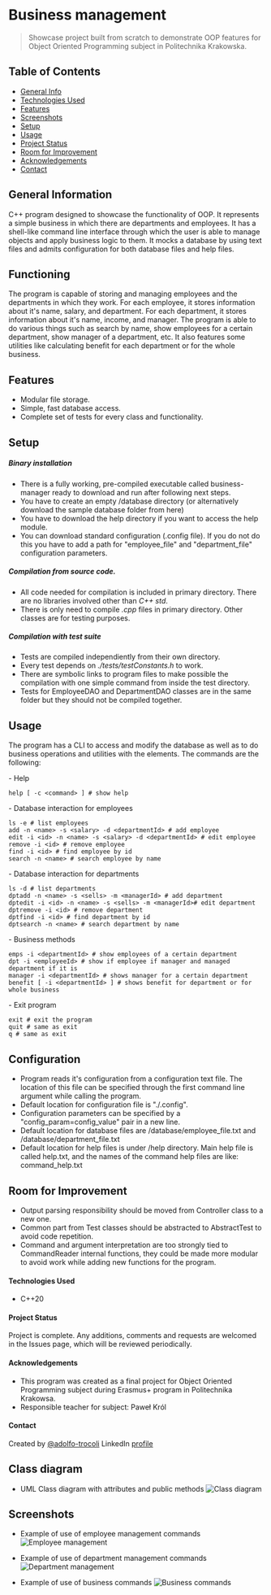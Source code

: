 # Business management
> Showcase project built from scratch to demonstrate OOP features for Object Oriented Programming subject in Politechnika Krakowska.

## Table of Contents
* [General Info](#general-information)
* [Technologies Used](#technologies-used)
* [Features](#features)
* [Screenshots](#screenshots)
* [Setup](#setup)
* [Usage](#usage)
* [Project Status](#project-status)
* [Room for Improvement](#room-for-improvement)
* [Acknowledgements](#acknowledgements)
* [Contact](#contact)


## General Information
C++ program designed to showcase the functionality of OOP. It represents a simple business in which there are departments and employees. It has a shell-like command line interface through which the user is able to manage objects and apply business logic to them. It mocks a database by using text files and admits configuration for both database files and help files.

## Functioning
The program is capable of storing and managing employees and the departments in which they work. For each employee, it stores information about it's name, salary, and department. For each department, it stores information about it's name, income, and manager.
The program is able to do various things such as search by name, show employees for a certain department, show manager of a department, etc. It also features some utilities like calculating benefit for each department or for the whole business.

## Features
- Modular file storage.
- Simple, fast database access.
- Complete set of tests for every class and functionality.

## Setup
##### Binary installation
- There is a fully working, pre-compiled executable called business-manager ready to download and run after following next steps.
- You have to create an empty /database directory (or alternatively download the sample database folder from here)
- You have to download the help directory if you want to access the help module.
- You can download standard configuration (.config file). If you do not do this you have to add a path for "employee_file" and "department_file" configuration parameters.

##### Compilation from source code.
- All code needed for compilation is included in primary directory. There are no libraries involved other than *C++ std*.
- There is only need to compile *.cpp* files in primary directory. Other classes are for testing purposes.

##### Compilation with test suite
- Tests are compiled independiently from their own directory.
- Every test depends on *./tests/testConstants.h* to work.
- There are symbolic links to program files to make possible the compilation with one simple command from inside the test directory.
- Tests for EmployeeDAO and DepartmentDAO classes are in the same folder but they should not be compiled together.

## Usage
The program has a CLI to access and modify the database as well as to do business operations and utilities with the elements. The commands are the following:

\- Help

	help [ -c <command> ] # show help

\- Database interaction for employees

	ls -e # list employees
	add -n <name> -s <salary> -d <departmentId> # add employee
	edit -i <id> -n <name> -s <salary> -d <departmentId> # edit employee
	remove -i <id> # remove employee
	find -i <id> # find employee by id
	search -n <name> # search employee by name

\- Database interaction for departments

	ls -d # list departments
	dptadd -n <name> -s <sells> -m <managerId> # add department
	dptedit -i <id> -n <name> -s <sells> -m <managerId># edit department
	dptremove -i <id> # remove department
	dptfind -i <id> # find department by id
	dptsearch -n <name> # search department by name

\- Business methods

	emps -i <departmentId> # show employees of a certain department
	dpt -i <employeeId> # show if employee if manager and managed department if it is
	manager -i <departmentId> # shows manager for a certain department
	benefit [ -i <departmentId> ] # shows benefit for department or for whole business

\- Exit program

	exit # exit the program
	quit # same as exit
	q # same as exit

## Configuration
- Program reads it's configuration from a configuration text file. The location of this file can be specified through the first command line argument while calling the program.
- Default location for configuration file is "./.config".
- Configuration parameters can be specified by a "config_param=config_value" pair in a new line.
- Default location for database files are /database/employee_file.txt and /database/department_file.txt
- Default location for help files is under /help directory. Main help file is called help.txt, and the names of the command help files are like: command_help.txt

## Room for Improvement
- Output parsing responsibility should be moved from Controller class to a new one.
- Common part from Test classes should be abstracted to AbstractTest to avoid code repetition.
- Command and argument interpretation are too strongly tied to CommandReader internal functions, they could be made more modular to avoid work while adding new functions for the program.

#### Technologies Used
- C++20

#### Project Status
Project is complete. Any additions, comments and requests are welcomed in the Issues page, which will be reviewed periodically.

#### Acknowledgements
- This program was created as a final project for Object Oriented Programming subject during Erasmus+ program in Politechnika Krakowsa.
- Responsible teacher for subject: Paweł Król


#### Contact
Created by [@adolfo-trocoli](github.com/adolfo-trocoli)
LinkedIn [profile](https://www.linkedin.com/in/adolfo-trocol%C3%AD-naranjo-a07250224)

## Class diagram
- UML Class diagram with attributes and public methods
![Class diagram](./img/class_diagram.png)


## Screenshots
- Example of use of employee management commands
![Employee management](./img/employee_management.png)

- Example of use of department management commands
![Department management](./img/department_management.png)

- Example of use of business commands
![Business commands](./img/business_commands.png)

